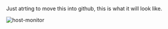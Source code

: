 Just atrting to move this into github, this is what it will look like.

![host-monitor](/home/chrissy/Pictures/host-monitor.png)